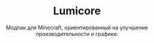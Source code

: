 <div align="center">



# Lumicore


Модпак для Minecraft, ориентированный на улучшение производительности и графики.

</div>
